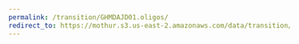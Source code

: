 ```yaml
---
permalink: /transition/GHMDAJD01.oligos/
redirect_to: https://mothur.s3.us-east-2.amazonaws.com/data/transition/GHMDAJD01.oligos
---
```


